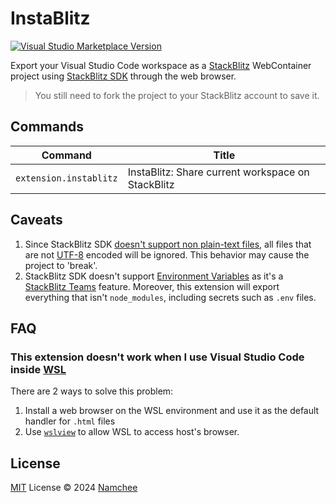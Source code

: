 # InstaBlitz

<a href="https://marketplace.visualstudio.com/items?itemName=Namchee.instablitz" target="__blank"><img src="https://img.shields.io/visual-studio-marketplace/v/Namchee.instablitz.svg?color=eee&amp;label=VS%20Code%20Marketplace&logo=visual-studio-code" alt="Visual Studio Marketplace Version" /></a>

Export your Visual Studio Code workspace as a [StackBlitz](https://www.stackblitz.com) WebContainer project using [StackBlitz SDK](https://developer.stackblitz.com/platform/api/javascript-sdk) through the web browser.

> You still need to fork the project to your StackBlitz account to save it.

## Commands

<!-- commands -->
| Command                | Title                                             |
| ---------------------- | ------------------------------------------------- |
| `extension.instablitz` | InstaBlitz: Share current workspace on StackBlitz |
<!-- commands -->

## Caveats

1. Since StackBlitz SDK [doesn't support non plain-text files](https://developer.stackblitz.com/platform/api/javascript-sdk-options#projectfiles), all files that are not [UTF-8](https://en.wikipedia.org/wiki/UTF-8) encoded will be ignored. This behavior may cause the project to 'break'.
2. StackBlitz SDK doesn't support [Environment Variables](https://developer.stackblitz.com/teams/environment-variables#frontmatter-title) as it's a [StackBlitz Teams](https://developer.stackblitz.com/teams/what-is-stackblitz-teams) feature. Moreover, this extension will export everything that isn't `node_modules`, including secrets such as `.env` files.

## FAQ

### This extension doesn't work when I use Visual Studio Code inside [WSL](https://learn.microsoft.com/en-us/windows/wsl/)

There are 2 ways to solve this problem:

1. Install a web browser on the WSL environment and use it as the default handler for `.html` files
2. Use [`wslview`](https://wslutiliti.es/wslu/) to allow WSL to access host's browser.

## License

[MIT](./LICENSE.md) License © 2024 [Namchee](https://github.com/Namchee)
